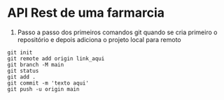 # API Rest de uma farmarcia

1. Passo a passo dos primeiros comandos git quando se cria primeiro o repositório e depois adiciona o projeto local para remoto
```
git init
git remote add origin link_aqui
git branch -M main
git status
git add .
git commit -m 'texto aqui'
git push -u origin main
```
